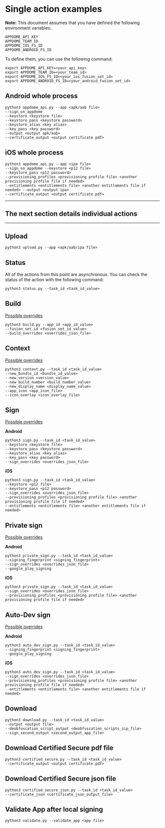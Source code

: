 # Single action examples

**Note:** This document assumes that you have defined the following environment variables:.

```
APPDOME_API_KEY
APPDOME_TEAM_ID
APPDOME_IOS_FS_ID
APPDOME_ANDROID_FS_ID
```

To define them, you can use the following command:

```
export APPDOME_API_KEY=<your_api_key>
export APPDOME_TEAM_ID=<your_team_id>
export APPDOME_IOS_FS_ID=<your_ios_fusion_set_id>
export APPDOME_ANDROID_FS_ID=<your_android_fusion_set_id>
```

## Android whole process

```
python3 appdome_api.py --app <apk/aab file> 
--sign_on_appdome 
--keystore <keystore file> 
--keystore_pass <keystore password> 
--keystore_alias <key alias> 
--key_pass <key password> 
--output <output apk/aab> 
--certificate_output <output certificate pdf>
```
## iOS whole process

```
python3 appdome_api.py --app <ipa file>
--sign_on_appdome --keystore <p12 file> 
--keystore_pass <p12 password> 
--provisioning_profiles <provisioning profile file> <another provisioning profile file if needed> 
--entitlements <entitlements file> <another entitlements file if needed> --output <output ipa> 
--certificate_output <output certificate pdf>
```

___
## The next section details individual actions
___

## Upload

```
python3 upload.py --app <apk/aab/ipa file>
```

## Status
All of the actions from this point are asynchronous. You can check the status of the action with the following command:
```
python3 status.py --task_id <task_id_value>
```

## Build
[Possible overrides](https://apis.appdome.com/reference/post_tasks-build)

```
python3 build.py --app_id <app_id_value> 
--fusion_set_id <fusion_set_id_value>
--build_overrides <overrides_json_file> 
```

## Context
[Possible overrides](https://apis.appdome.com/reference/post_tasks-context)

```
python3 context.py --task_id <task_id_value>
--new_bundle_id <bundle_id_value>
--new_version <version_value>
--new_build_number <build_number_value>
--new_display_name <display_name_value>
--app_icon <app_icon_file>
--icon_overlay <icon_overlay_file>
```

## Sign

[Possible overrides](https://apis.appdome.com/reference/post_tasks-sign)

**Android**

```
python3 sign.py --task_id <task_id_value>
--keystore <keystore file>
--keystore_pass <keystore password>
--keystore_alias <key alias>
--key_pass <key password>
--sign_overrides <overrides_json_file>
```

**iOS**

```
python3 sign.py --task_id <task_id_value>
--keystore <p12 file>
--keystore_pass <p12 password>
--sign_overrides <overrides_json_file>
--provisioning_profiles <provisioning profile file> <another provisioning profile file if needed>
--entitlements <entitlements file> <another entitlements file if needed>
```

## Private sign

[Possible overrides](https://apis.appdome.com/reference/post_tasks-privatesign)

**Android**
```
python3 private_sign.py --task_id <task_id_value>
--signing_fingerprint <signing_fingerprint>
--sign_overrides <overrides_json_file>
--google_play_signing
```

**iOS**

```
python3 private_sign.py --task_id <task_id_value>
--sign_overrides <overrides_json_file>
--provisioning_profiles <provisioning profile file> <another provisioning profile file if needed>
```

## Auto-Dev sign

[Possible overrides](https://apis.appdome.com/reference/post_tasks-autodev)

**Android**

```
python3 auto_dev_sign.py --task_id <task_id_value>
--signing_fingerprint <signing_fingerprint>
--google_play_signing
```

**iOS**

```
python3 auto_dev_sign.py --task_id <task_id_value>
--sign_overrides <overrides_json_file>
--provisioning_profiles <provisioning profile file> <another provisioning profile file if needed>
--entitlements <entitlements file> <another entitlements file if needed>
```

## Download

```
python3 download.py --task_id <task_id_value>
--output <output file>
--deobfuscation_script_output <deobfuscation_scripts_zip_file>
--sign_second_output <second_output_app_file>
```

## Download Certified Secure pdf file

```
python3 certified_secure.py --task_id <task_id_value>
--certificate_output <output certificate pdf>
```

## Download Certified Secure json file
```
python3 certified_secure_json.py --task_id <task_id_value>
--certificate_json <certificate_json_output_file>
```

## Validate App after local signing

```
python3 validate.py --validate_app <app file>
```
